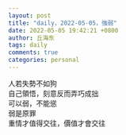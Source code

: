 ```yaml
---
layout: post
title: "daily，2022-05-05，強弱"
date: 2022-05-05 19:42:21 +0800
author: 丘海东 
tags: daily
comments: true
categories: personal
---
```

人若失勢不如狗  
自己領悟，刻意反而弄巧成拙  
可以弱，不能慫  
弱是原罪  
重情才值得交往，價值才會交往  
